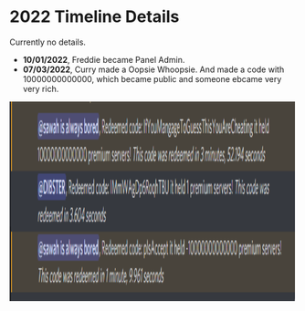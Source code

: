 # 2022 Timeline Details

Currently no details.  
- **10/01/2022**, Freddie became Panel Admin.
- **07/03/2022**, Curry made a Oopsie Whoopsie. And made a code with 10000000000000, which became public and someone ebcame very very rich.
<img src="assets/oopsie.png" width="500" height="350">
